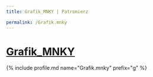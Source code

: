 ```yaml
---
title: Grafik_MNKY | Patromierz

permalink: /Grafik.mnky
---
```


# [Grafik_MNKY](https://patronite.pl/Grafik.mnky)

{% include profile.md name="Grafik.mnky" prefix="g" %}
